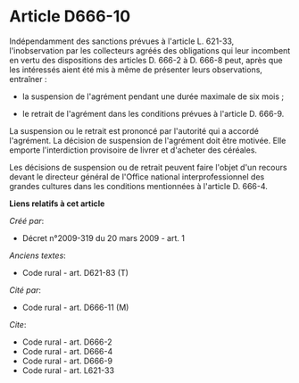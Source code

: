 # Article D666-10

Indépendamment des sanctions prévues à l'article L. 621-33, l'inobservation par les collecteurs agréés des obligations qui
leur incombent en vertu des dispositions des articles D. 666-2 à D. 666-8 peut, après que les intéressés aient été mis à même
de présenter leurs observations, entraîner :

- la suspension de l'agrément pendant une durée maximale de six mois ;

- le retrait de l'agrément dans les conditions prévues à l'article D. 666-9. 

La suspension ou le retrait est prononcé par l'autorité qui a accordé l'agrément. La décision de suspension de l'agrément
doit être motivée. Elle emporte l'interdiction provisoire de livrer et d'acheter des céréales. 

Les décisions de suspension ou de retrait peuvent faire l'objet d'un recours devant le directeur général de l'Office national
interprofessionnel des grandes cultures dans les conditions mentionnées à l'article D. 666-4.

**Liens relatifs à cet article**

_Créé par_:

  - Décret n°2009-319 du 20 mars 2009 - art. 1

_Anciens textes_:

  - Code rural - art. D621-83 (T)

_Cité par_:

  - Code rural - art. D666-11 (M)

_Cite_:

  - Code rural - art. D666-2
  - Code rural - art. D666-4
  - Code rural - art. D666-9
  - Code rural - art. L621-33
